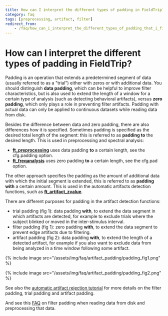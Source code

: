 ```yaml
---
title: How can I interpret the different types of padding in FieldTrip?
category: faq
tags: [preprocessing, artifact, filter]
redirect_from:
    - /faq/how_can_i_interpret_the_different_types_of_padding_that_i_find_when_dealing_with_artifacts/
---
```


# How can I interpret the different types of padding in FieldTrip?

Padding is an operation that extends a predetermined segment of data (usually referred to as a "trial") either with zeros or with additional data. You should distinguish **data padding**, which can be helpful to improve filter characteristics, but is also used to extend the length of a window for a certain type of analysis (such as detecting behavioral artifacts), versus **zero padding**, which only plays a role in preventing filter artifacts. Padding with actual data can only be applied to continuous datasets while reading data from disk.

Besides the difference between data and zero padding, there are also differences how it is specified. Sometimes padding is specified as the desired total length of the segment: this is referred to as **padding to** the desired length. This is used in preprocessing and spectral analysis:

- **[ft_preprocessing](/reference/ft_preprocessing)** uses data padding **to** a certain length, see the cfg.padding option.
- **[ft_freqanalysis](/reference/ft_freqanalysis)** uses zero padding **to** a certain length, see the cfg.pad option.

The other approach specifies the padding as the amount of additional data with which the initial segment is extended, this is referred to as **padding with** a certain amount. This is used in the automatic artifacts detection functions, such as **[ft_artifact_zvalue](/reference/ft_artifact_zvalue)**.

There are different purposes for padding in the artifact detection functions:

- trial padding (fig 1): data padding **with**, to extend the data segment in which artifacts are detected, for example to exclude trials where the subject blinked or moved in the inter-stimulus interval.
- filter padding (fig 1): zero padding **with**, to extend the data segment to prevent edge artifacts due to filtering.
- artifact padding (fig 2): data padding **with**, to extend the length of a detected artifact, for example if you also want to exclude data from being analyzed in a time window following some artifact.

{% include image src="/assets/img/faq/artifact_padding/padding_fig1.png" %}

{% include image src="/assets/img/faq/artifact_padding/padding_fig2.png" %}

See also the [automatic artifact rejection tutorial](/tutorial/automatic_artifact_rejection) for more details on the filter padding, trial padding and artifact padding.

And see this [FAQ](/faq/how_does_the_filter_padding_in_preprocessing_work) on filter padding when reading data from disk and preprocessing that data.
